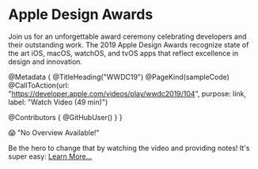# Apple Design Awards

Join us for an unforgettable award ceremony celebrating developers and their outstanding work. The 2019 Apple Design Awards recognize state of the art iOS, macOS, watchOS, and tvOS apps that reflect excellence in design and innovation.

@Metadata {
   @TitleHeading("WWDC19")
   @PageKind(sampleCode)
   @CallToAction(url: "https://developer.apple.com/videos/play/wwdc2019/104", purpose: link, label: "Watch Video (49 min)")

   @Contributors {
      @GitHubUser(<replace this with your GitHub handle>)
   }
}

😱 "No Overview Available!"

Be the hero to change that by watching the video and providing notes! It's super easy:
 [Learn More…](https://wwdcnotes.com/documentation/wwdcnotes/contributing)
